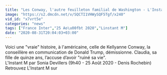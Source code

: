 ```yaml
---
title: "Les Conway, l'autre feuilleton familial de Washington - L'Instant M"
image: "https://s2.dmcdn.net/v/SQCTI1VHWySQF5Tgf/x240"
vid_id: "x7vrt5e"
categories: "news"
tags: ["France Inter","25 Ao\u00fbt 2020","Linstant M"]
date: "2020-08-31T20:04:03+03:00"
---
```

Voici une &quot;vraie&quot; histoire, à l'américaine, celle de Kellyanne Conway, la conseillère en communication de Donald Trump, démissionne. Claudia, sa fille de quinze ans, l’accuse d’avoir &quot;ruiné sa vie&quot;.    <br>L'Instant M par Sonia Devillers (9h40 - 25 Août 2020 - Denis Rochebin)   <br>Retrouvez L'Instant M sur 

